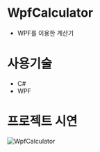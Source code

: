 # WpfCalculator

- WPF를 이용한 계산기

# 사용기술
- C#
- WPF

# 프로젝트 시연
![WpfCalculator](https://github.com/taserkwon/WpfCalculator/assets/73627446/ad963d0f-6b02-4888-8291-a6b6be252e92)
